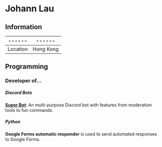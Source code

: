 # Johann Lau

## Information

------ | ------
:----: | :----:
Location | Hong Kong


## Programming

### Developer of…

##### Discord Bots

[**Super Bot**](https://discord.com/api/oauth2/authorize?client_id=796686363604680755&permissions=8&scope=bot): An multi-purpose Discord bot with features from moderation tools to fun commands.

##### Python

**Google Forms automatic responder** is used to send automated responses to Google Forms.

